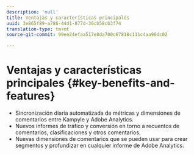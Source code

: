 ```yaml
---
description: 'null'
title: Ventajas y características principales
uuid: 3e865f89-a786-44d1-877d-36cb58cb3f74
translation-type: tm+mt
source-git-commit: 99ee24efaa517e8da700c67818c111c4aa90dc02

---
```



# Ventajas y características principales {#key-benefits-and-features}

* Sincronización diaria automatizada de métricas y dimensiones de comentarios entre Kampyle y Adobe Analytics.
* Nuevos informes de tráfico y conversión en torno a recuentos de comentarios, clasificaciones y otros comentarios.
* Nuevas dimensiones de comentarios que se pueden usar para crear segmentos y profundizar en cualquier informe de Adobe Analytics.

